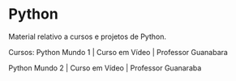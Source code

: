 # Python

 Material relativo a cursos e projetos de Python.
 
 Cursos: 
 Python Mundo 1 | Curso em Vídeo | Professor Guanabara 
 
 Python Mundo 2 | Curso em Vídeo | Professor Guanaraba 

